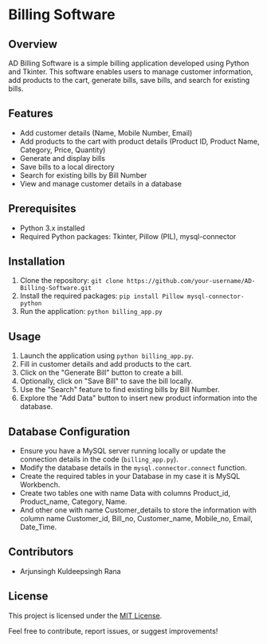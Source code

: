 # Billing Software

## Overview
AD Billing Software is a simple billing application developed using Python and Tkinter. This software enables users to manage customer information, add products to the cart, generate bills, save bills, and search for existing bills.

## Features
- Add customer details (Name, Mobile Number, Email)
- Add products to the cart with product details (Product ID, Product Name, Category, Price, Quantity)
- Generate and display bills
- Save bills to a local directory
- Search for existing bills by Bill Number
- View and manage customer details in a database

## Prerequisites
- Python 3.x installed
- Required Python packages: Tkinter, Pillow (PIL), mysql-connector

## Installation
1. Clone the repository: `git clone https://github.com/your-username/AD-Billing-Software.git`
2. Install the required packages: `pip install Pillow mysql-connector-python`
3. Run the application: `python billing_app.py`

## Usage
1. Launch the application using `python billing_app.py`.
2. Fill in customer details and add products to the cart.
3. Click on the "Generate Bill" button to create a bill.
4. Optionally, click on "Save Bill" to save the bill locally.
5. Use the "Search" feature to find existing bills by Bill Number.
6. Explore the "Add Data" button to insert new product information into the database.

## Database Configuration
- Ensure you have a MySQL server running locally or update the connection details in the code (`billing_app.py`).
- Modify the database details in the `mysql.connector.connect` function.
- Create the required tables in your Database in my case it is MySQL Workbench.
- Create two tables one with name Data with columns Product_id, Product_name, Category, Name.
- And other one with name Customer_details to store the information with column name Customer_id, Bill_no, Customer_name, Mobile_no, Email, Date_Time.

## Contributors
- Arjunsingh Kuldeepsingh Rana

## License
This project is licensed under the [MIT License](LICENSE).

Feel free to contribute, report issues, or suggest improvements!
